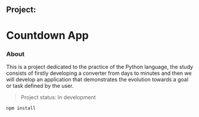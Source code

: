 <h2>Project:</h2>
<h1>Countdown App</h1>

<h3>About</h3>
 <p>This is a project dedicated to the practice of the Python language, the study consists of firstly developing a converter from days to minutes and then we will develop an application that demonstrates the evolution towards a goal or task defined by the user.</p>

> Project status: In development

```
npm install
```
